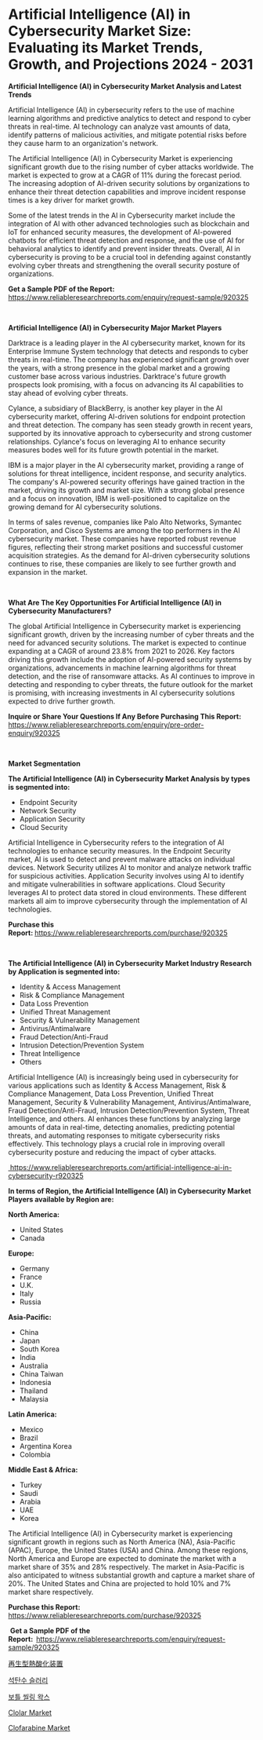 <p><h1>Artificial Intelligence (AI) in Cybersecurity Market Size: Evaluating its Market Trends, Growth, and Projections 2024 - 2031</h1></p><p><strong>Artificial Intelligence (AI) in Cybersecurity Market Analysis and Latest Trends</strong></p>
<p><p>Artificial Intelligence (AI) in cybersecurity refers to the use of machine learning algorithms and predictive analytics to detect and respond to cyber threats in real-time. AI technology can analyze vast amounts of data, identify patterns of malicious activities, and mitigate potential risks before they cause harm to an organization's network.</p><p>The Artificial Intelligence (AI) in Cybersecurity Market is experiencing significant growth due to the rising number of cyber attacks worldwide. The market is expected to grow at a CAGR of 11% during the forecast period. The increasing adoption of AI-driven security solutions by organizations to enhance their threat detection capabilities and improve incident response times is a key driver for market growth.</p><p>Some of the latest trends in the AI in Cybersecurity market include the integration of AI with other advanced technologies such as blockchain and IoT for enhanced security measures, the development of AI-powered chatbots for efficient threat detection and response, and the use of AI for behavioral analytics to identify and prevent insider threats. Overall, AI in cybersecurity is proving to be a crucial tool in defending against constantly evolving cyber threats and strengthening the overall security posture of organizations.</p></p>
<p><strong>Get a Sample PDF of the Report:&nbsp;</strong> <a href="https://www.reliableresearchreports.com/enquiry/request-sample/920325">https://www.reliableresearchreports.com/enquiry/request-sample/920325</a></p>
<p>&nbsp;</p>
<p><strong>Artificial Intelligence (AI) in Cybersecurity Major Market Players</strong></p>
<p><p>Darktrace is a leading player in the AI cybersecurity market, known for its Enterprise Immune System technology that detects and responds to cyber threats in real-time. The company has experienced significant growth over the years, with a strong presence in the global market and a growing customer base across various industries. Darktrace's future growth prospects look promising, with a focus on advancing its AI capabilities to stay ahead of evolving cyber threats.</p><p>Cylance, a subsidiary of BlackBerry, is another key player in the AI cybersecurity market, offering AI-driven solutions for endpoint protection and threat detection. The company has seen steady growth in recent years, supported by its innovative approach to cybersecurity and strong customer relationships. Cylance's focus on leveraging AI to enhance security measures bodes well for its future growth potential in the market.</p><p>IBM is a major player in the AI cybersecurity market, providing a range of solutions for threat intelligence, incident response, and security analytics. The company's AI-powered security offerings have gained traction in the market, driving its growth and market size. With a strong global presence and a focus on innovation, IBM is well-positioned to capitalize on the growing demand for AI cybersecurity solutions.</p><p>In terms of sales revenue, companies like Palo Alto Networks, Symantec Corporation, and Cisco Systems are among the top performers in the AI cybersecurity market. These companies have reported robust revenue figures, reflecting their strong market positions and successful customer acquisition strategies. As the demand for AI-driven cybersecurity solutions continues to rise, these companies are likely to see further growth and expansion in the market.</p></p>
<p>&nbsp;</p>
<p><strong>What Are The Key Opportunities For Artificial Intelligence (AI) in Cybersecurity Manufacturers?</strong></p>
<p><p>The global Artificial Intelligence in Cybersecurity market is experiencing significant growth, driven by the increasing number of cyber threats and the need for advanced security solutions. The market is expected to continue expanding at a CAGR of around 23.8% from 2021 to 2026. Key factors driving this growth include the adoption of AI-powered security systems by organizations, advancements in machine learning algorithms for threat detection, and the rise of ransomware attacks. As AI continues to improve in detecting and responding to cyber threats, the future outlook for the market is promising, with increasing investments in AI cybersecurity solutions expected to drive further growth.</p></p>
<p><strong>Inquire or Share Your Questions If Any Before Purchasing This Report:</strong> <a href="https://www.reliableresearchreports.com/enquiry/pre-order-enquiry/920325">https://www.reliableresearchreports.com/enquiry/pre-order-enquiry/920325</a></p>
<p>&nbsp;</p>
<p><strong>Market Segmentation</strong></p>
<p><strong>The Artificial Intelligence (AI) in Cybersecurity Market Analysis by types is segmented into:</strong></p>
<p><ul><li>Endpoint Security</li><li>Network Security</li><li>Application Security</li><li>Cloud Security</li></ul></p>
<p><p>Artificial Intelligence in Cybersecurity refers to the integration of AI technologies to enhance security measures. In the Endpoint Security market, AI is used to detect and prevent malware attacks on individual devices. Network Security utilizes AI to monitor and analyze network traffic for suspicious activities. Application Security involves using AI to identify and mitigate vulnerabilities in software applications. Cloud Security leverages AI to protect data stored in cloud environments. These different markets all aim to improve cybersecurity through the implementation of AI technologies.</p></p>
<p><strong>Purchase this Report:&nbsp;</strong><a href="https://www.reliableresearchreports.com/purchase/920325">https://www.reliableresearchreports.com/purchase/920325</a></p>
<p>&nbsp;</p>
<p><strong>The Artificial Intelligence (AI) in Cybersecurity Market Industry Research by Application is segmented into:</strong></p>
<p><ul><li>Identity & Access Management</li><li>Risk & Compliance Management</li><li>Data Loss Prevention</li><li>Unified Threat Management</li><li>Security & Vulnerability Management</li><li>Antivirus/Antimalware</li><li>Fraud Detection/Anti-Fraud</li><li>Intrusion Detection/Prevention System</li><li>Threat Intelligence</li><li>Others</li></ul></p>
<p><p>Artificial Intelligence (AI) is increasingly being used in cybersecurity for various applications such as Identity & Access Management, Risk & Compliance Management, Data Loss Prevention, Unified Threat Management, Security & Vulnerability Management, Antivirus/Antimalware, Fraud Detection/Anti-Fraud, Intrusion Detection/Prevention System, Threat Intelligence, and others. AI enhances these functions by analyzing large amounts of data in real-time, detecting anomalies, predicting potential threats, and automating responses to mitigate cybersecurity risks effectively. This technology plays a crucial role in improving overall cybersecurity posture and reducing the impact of cyber attacks.</p></p>
<p><a href="https://www.reliableresearchreports.com/artificial-intelligence-ai-in-cybersecurity-r920325">&nbsp;https://www.reliableresearchreports.com/artificial-intelligence-ai-in-cybersecurity-r920325</a></p>
<p><strong>In terms of Region, the Artificial Intelligence (AI) in Cybersecurity Market Players available by Region are:</strong></p>
<p>
    <p> <strong> North America: </strong>
        <ul>
            <li>United States</li>
            <li>Canada</li>
        </ul>
        </p> 
    <p> <strong> Europe: </strong>
        <ul>
            <li>Germany</li>
            <li>France</li>
            <li>U.K.</li>
            <li>Italy</li>
            <li>Russia</li>
        </ul>
        </p> 
    <p> <strong> Asia-Pacific: </strong>
        <ul>
            <li>China</li>
            <li>Japan</li>
            <li>South Korea</li>
            <li>India</li>
            <li>Australia</li>
            <li>China Taiwan</li>
            <li>Indonesia</li>
            <li>Thailand</li>
            <li>Malaysia</li>
        </ul>
        </p> 
    <p> <strong> Latin America: </strong>
        <ul>
            <li>Mexico</li>
            <li>Brazil</li>
            <li>Argentina Korea</li>
            <li>Colombia</li>
        </ul>
        </p> 
    <p> <strong> Middle East & Africa: </strong>
        <ul>
            <li>Turkey</li>
            <li>Saudi</li>
            <li>Arabia</li>
            <li>UAE</li>
            <li>Korea</li>
        </ul>
    </p>
    </p>
<p><p>The Artificial Intelligence (AI) in Cybersecurity market is experiencing significant growth in regions such as North America (NA), Asia-Pacific (APAC), Europe, the United States (USA) and China. Among these regions, North America and Europe are expected to dominate the market with a market share of 35% and 28% respectively. The market in Asia-Pacific is also anticipated to witness substantial growth and capture a market share of 20%. The United States and China are projected to hold 10% and 7% market share respectively.</p></p>
<p><strong>Purchase this Report: </strong><a href="https://www.reliableresearchreports.com/purchase/920325">https://www.reliableresearchreports.com/purchase/920325</a></p>
<p>&nbsp;<strong>Get a Sample PDF of the Report:&nbsp;&nbsp;</strong><a href="https://www.reliableresearchreports.com/enquiry/request-sample/920325">https://www.reliableresearchreports.com/enquiry/request-sample/920325</a></p>
<p><strong></strong></p>
<p><p><a href="https://github.com/tubbs463/Market-Research-Report-List-1/blob/main/442053261270.md">再生型熱酸化装置</a></p><p><a href="https://github.com/plelbej847484502/Market-Research-Report-List-2/blob/main/368982159863.md">석탄수 슬러리</a></p><p><a href="https://github.com/wallacBahrtyinger567686/Market-Research-Report-List-1/blob/main/844085259862.md">보틀 씰링 왁스</a></p><p><a href="https://www.linkedin.com/pulse/analyzing-clolar-market-global-industry-perspective-forecast-cx8we">Clolar Market</a></p><p><a href="https://www.linkedin.com/pulse/clofarabine-market-key-successful-business-strategy-forecast-xt63e">Clofarabine Market</a></p></p>